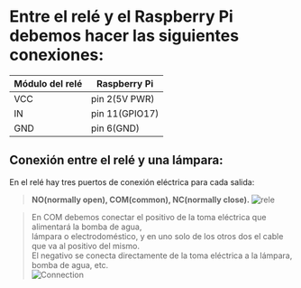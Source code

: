# Entre el relé y el Raspberry Pi debemos hacer las siguientes conexiones:

|Módulo del relé   | Raspberry Pi   |
|---|---|
|VCC   |pin 2(5V PWR)   |
|IN   |pin 11(GPIO17)   |
|GND   |pin 6(GND)   |

## Conexión entre el relé y una lámpara:
En el relé hay tres puertos de conexión eléctrica para cada salida:

>**NO(normally open), COM(common), NC(normally close).**
![rele](https://i1.wp.com/www.peatonet.com/wp/wp-content/uploads/2014/11/PB080196.png?w=348)





>En COM debemos conectar el positivo de la toma eléctrica que alimentará la bomba de agua,      
>lámpara o electrodoméstico, y en uno solo de los otros
>dos el cable que va al positivo del mismo.     
>El negativo se conecta directamente de la toma eléctrica a la lámpara, bomba de agua, etc.      
![Connection](https://gitlab.com/17610/suizaMirror/raw/develop/static/images/DiagramaFullGpio.jpg)
